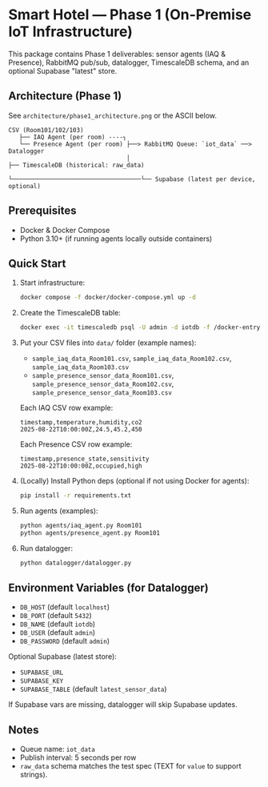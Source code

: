# Smart Hotel — Phase 1 (On-Premise IoT Infrastructure)

This package contains Phase 1 deliverables: sensor agents (IAQ & Presence), RabbitMQ pub/sub, datalogger, TimescaleDB schema, and an optional Supabase "latest" store.

## Architecture (Phase 1)
See `architecture/phase1_architecture.png` or the ASCII below.

```
CSV (Room101/102/103)
   ├── IAQ Agent (per room) ----┐
   └── Presence Agent (per room) ├──> RabbitMQ Queue: `iot_data` ──> Datalogger
                                 │                                    ├── TimescaleDB (historical: raw_data)
                                 └────────────────────────────────────└── Supabase (latest per device, optional)
```

## Prerequisites
- Docker & Docker Compose
- Python 3.10+ (if running agents locally outside containers)

## Quick Start
1. Start infrastructure:
   ```bash
   docker compose -f docker/docker-compose.yml up -d
   ```

2. Create the TimescaleDB table:
   ```bash
   docker exec -it timescaledb psql -U admin -d iotdb -f /docker-entrypoint-initdb.d/01_init_raw_data.sql
   ```

3. Put your CSV files into `data/` folder (example names):
   - `sample_iaq_data_Room101.csv`, `sample_iaq_data_Room102.csv`, `sample_iaq_data_Room103.csv`
   - `sample_presence_sensor_data_Room101.csv`, `sample_presence_sensor_data_Room102.csv`, `sample_presence_sensor_data_Room103.csv`

   Each IAQ CSV row example:
   ```csv
   timestamp,temperature,humidity,co2
   2025-08-22T10:00:00Z,24.5,45.2,450
   ```

   Each Presence CSV row example:
   ```csv
   timestamp,presence_state,sensitivity
   2025-08-22T10:00:00Z,occupied,high
   ```

4. (Locally) Install Python deps (optional if not using Docker for agents):
   ```bash
   pip install -r requirements.txt
   ```

5. Run agents (examples):
   ```bash
   python agents/iaq_agent.py Room101
   python agents/presence_agent.py Room101
   ```

6. Run datalogger:
   ```bash
   python datalogger/datalogger.py
   ```

## Environment Variables (for Datalogger)
- `DB_HOST` (default `localhost`)
- `DB_PORT` (default `5432`)
- `DB_NAME` (default `iotdb`)
- `DB_USER` (default `admin`)
- `DB_PASSWORD` (default `admin`)

Optional Supabase (latest store):
- `SUPABASE_URL`
- `SUPABASE_KEY`
- `SUPABASE_TABLE` (default `latest_sensor_data`)

If Supabase vars are missing, datalogger will skip Supabase updates.

## Notes
- Queue name: `iot_data`
- Publish interval: 5 seconds per row
- `raw_data` schema matches the test spec (TEXT for `value` to support strings).